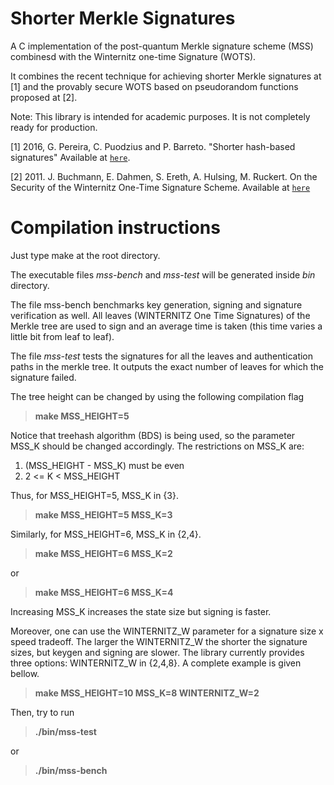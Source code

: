 # Shorter Merkle Signatures
A C implementation of the post-quantum Merkle signature scheme (MSS) combinesd with the Winternitz one-time Signature (WOTS).

It combines the recent technique for achieving shorter Merkle signatures at [1] and the provably secure WOTS based on pseudorandom functions proposed at [2].


Note: This library is intended for academic purposes. It is not completely ready for production.

[1] 2016, G. Pereira, C. Puodzius and P. Barreto. "Shorter hash-based signatures" Available at [`here`](http://www.sciencedirect.com/science/article/pii/S0164121215001466).

[2] 2011. J. Buchmann, E. Dahmen, S. Ereth, A. Hulsing, M. Ruckert. On the Security of the Winternitz One-Time Signature Scheme. Available at [`here`](https://www.researchgate.net/profile/Andreas_Huelsing/publication/220335447_On_the_Security_of_the_Winternitz_One-Time_Signature_Scheme/links/0c960524bfdf3550f9000000.pdf)

# Compilation instructions

Just type make at the root directory.

The executable files *mss-bench* and *mss-test* will be generated inside *bin* directory.

The file mss-bench benchmarks key generation, signing and signature verification as well. All leaves (WINTERNITZ One Time Signatures) of the Merkle tree are used to sign and an average time is taken (this time varies a little bit from leaf to leaf).

The file *mss-test* tests the signatures for all the leaves and authentication paths in the merkle tree. It outputs the exact number of leaves for which the signature failed.

The tree height can be changed by using the following compilation flag

>  **make MSS_HEIGHT=5**

Notice that treehash algorithm (BDS) is being used, so the parameter MSS_K should be changed accordingly.
The restrictions on MSS_K are:

1. (MSS_HEIGHT - MSS_K) must be even
2. 2 <= K < MSS_HEIGHT

Thus, for MSS_HEIGHT=5, MSS_K in {3}.

>  **make MSS_HEIGHT=5 MSS_K=3**

Similarly, for MSS_HEIGHT=6, MSS_K in {2,4}.

>  **make MSS_HEIGHT=6 MSS_K=2**

or

>  **make MSS_HEIGHT=6 MSS_K=4**

Increasing MSS_K increases the state size but signing is faster.

Moreover, one can use the WINTERNITZ_W parameter for a signature size x speed tradeoff.
The larger the WINTERNITZ_W the shorter the signature sizes, but keygen and signing are slower.
The library currently provides three options: WINTERNITZ_W in {2,4,8}.
A complete example is given bellow.

>  **make MSS_HEIGHT=10 MSS_K=8 WINTERNITZ_W=2**

Then, try to run

>  **./bin/mss-test**

or

>  **./bin/mss-bench**
